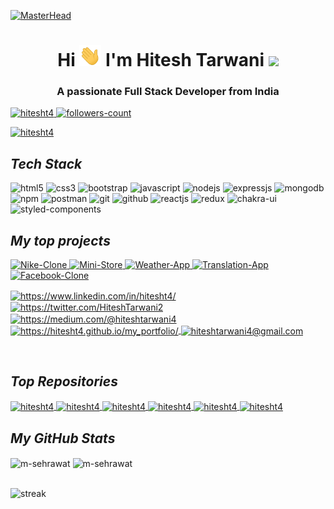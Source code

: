 [![MasterHead](https://user-images.githubusercontent.com/97459069/225276135-cc157328-5151-4da3-8302-00931eb81973.PNG)](https://hitesht4.github.io/my_portfolio/)
<h1 align="center">
    Hi
    <img src="https://raw.githubusercontent.com/ABSphreak/ABSphreak/master/gifs/Hi.gif" width="35">
    I'm Hitesh Tarwani
    <img src="https://camo.githubusercontent.com/d3359cb00ab0b5ed8f2e1fe3fceb4fbaf3b614340f8c0db99c17b9f50b351770/68747470733a2f2f656d6f6a69732e736c61636b6d6f6a69732e636f6d2f656d6f6a69732f696d616765732f313533313834393433302f343234362f626c6f622d73756e676c61737365732e6769663f31353331383439343330" width="35">
</h1>
<h3 align="center">A passionate Full Stack Developer from India</h3>

<p align="left">
    <a href="https://github.com/hitesht4">
        <img src="https://komarev.com/ghpvc/?username=hitesht4&label=Profile%20views&color=0e75b6&style=flat" alt="hitesht4" />
    </a>
    <a href="https://github.com/hitesht4?tab=followers">
        <img src="https://img.shields.io/github/followers/hitesht4?label=Followers&style=social" alt="followers-count">
    </a>
</p>

<p align="left"> <a href="https://github.com/ryo-ma/github-profile-trophy"><img src="https://github-profile-trophy.vercel.app/?username=hitesht4" alt="hitesht4" /></a> </p>



<h2><i>Tech Stack</i></h2>

<p>
    <img src="https://img.shields.io/badge/HTML5-E34F26?style=for-the-badge&logo=html5&logoColor=white" alt="html5" />
    <img src="https://img.shields.io/badge/CSS3-1572B6?style=for-the-badge&logo=css3&logoColor=white" alt="css3" />
    <img src="https://img.shields.io/badge/Bootstrap-563D7C?style=for-the-badge&logo=bootstrap&logoColor=white" alt="bootstrap" />
    <img src="https://img.shields.io/badge/JavaScript-323330?style=for-the-badge&logo=javascript&logoColor=F7DF1E" alt="javascript" />
    <img src="https://img.shields.io/badge/Node.js-339933?style=for-the-badge&logo=nodedotjs&logoColor=white" alt="nodejs" />
    <img src="https://img.shields.io/badge/Express.js-000000?style=for-the-badge&logo=express&logoColor=white" alt="expressjs" />
    <img src="https://img.shields.io/badge/MongoDB-4EA94B?style=for-the-badge&logo=mongodb&logoColor=white" alt="mongodb" />
    <img src="https://img.shields.io/badge/npm-CB3837?style=for-the-badge&logo=npm&logoColor=white" alt="npm" />
    <img src="https://img.shields.io/badge/Postman-FF6C37?style=for-the-badge&logo=Postman&logoColor=white" alt="postman" />
    <img src="https://img.shields.io/badge/Git-f44d27?style=for-the-badge&logo=git&logoColor=white" alt="git" />
    <img src="https://img.shields.io/badge/GitHub-100000?style=for-the-badge&logo=github&logoColor=white" alt="github" />
    <img src="https://img.shields.io/badge/React-20232A?style=for-the-badge&logo=react&logoColor=61DAFB" alt="reactjs" />
    <img src="https://img.shields.io/badge/Redux-593D88?style=for-the-badge&logo=redux&logoColor=white" alt="redux" />
    <img src="https://img.shields.io/badge/Chakra%20UI-3bc7bd?style=for-the-badge&logo=chakraui&logoColor=white" alt="chakra-ui" />
    <img src="https://img.shields.io/badge/styled--components-DB7093?style=for-the-badge&logo=styled-components&logoColor=white" alt="styled-components" />

<h2><i>My top projects</i></h2>

<p align="left">
    <a href="https://github.com/hitesht4/Bewakoof.com-Clone" target="blank">
        <img src="https://img.shields.io/static/v1?style=for-the-badge&message=Bewakoof.com Clone&color=000000&logo=Nike&logoColor=FFFFFF&label=" alt="Nike-Clone" />
    </a>
    <a href="https://github.com/hitesht4/Clockify_Clone" target="blank">
        <img src="https://img.shields.io/static/v1?style=for-the-badge&message=Clockify Clone&color=1BB91F&logo=tmux&logoColor=FFFFFF&label=" alt="Mini-Store" />
    </a>
    <a href="https://github.com/hitesht4/Netflix" target="blank">
        <img src="https://img.shields.io/static/v1?style=for-the-badge&message=Netflix Clone&color=FD3A5C&logo=hotjar&logoColor=FFFFFF&label=" alt="Weather-App" />
    </a>
    <a href="https://github.com/hitesht4/nordstrom" target="blank">
        <img src="https://img.shields.io/static/v1?style=for-the-badge&message=Nordstrom Clone&color=840010&logo=Signal&logoColor=FFFFFF&label=" alt="Translation-App" />
    </a>
    <a href="https://github.com/hitesht4/react_chat_app" target="blank">
        <img src="https://img.shields.io/static/v1?style=for-the-badge&message=Chat App&color=1a78f4&logo=facebook&logoColor=FFFFFF&label=" alt="Facebook-Clone" />
    </a>
</p>

<p align="left">
    <a href="https://www.linkedin.com/in/hitesht4/">
        <img align="center" src="https://img.shields.io/badge/LinkedIn-0077B5?style=for-the-badge&logo=linkedin&logoColor=white" alt="https://www.linkedin.com/in/hitesht4/" />
    </a>
    <a href="https://twitter.com/HiteshTarwani2">
        <img align="center" src="https://img.shields.io/badge/Twitter-1DA1F2?style=for-the-badge&logo=twitter&logoColor=white" alt="https://twitter.com/HiteshTarwani2" />
    </a>
    <a  href="https://medium.com/@hiteshtarwani4">
        <img align="center" src="https://img.shields.io/badge/Gmail-D14836?style=for-the-badge&logo=gmail&logoColor=white" alt="https://medium.com/@hiteshtarwani4" />
    </a>
    <a href="https://hitesht4.github.io/my_portfolio/">
        <img align="center" src="https://img.shields.io/badge/Portfolio-18A303?style=for-the-badge&logo=ionic&logoColor=white" alt="https://hitesht4.github.io/my_portfolio/" />
    </a>
    <a title="mailto:hiteshtarwani@gmail.com" href="mailto:hiteshtarwani@gmail.com">
        <img align="center" src="https://img.shields.io/badge/Gmail-D14836?style=for-the-badge&logo=gmail&logoColor=white" alt="hiteshtarwani4@gmail.com" />
    </a>
</p>
<br>

<h2><i>Top Repositories</i></h2>

<p>
   <a href="https://github.com/hitesht4/Bewakoof.com-Clone" target="blank">
         <img align="center" src="https://github-readme-stats.vercel.app/api/pin/?username=hitesht4&repo=Bewakoof.com-Clone&locale=en&border_radius=0&theme=dark" alt="hitesht4" />
    </a>
        <a href="https://github.com/hitesht4/Clockify_Clone" target="blank">
        <img align="center" src="https://github-readme-stats.vercel.app/api/pin/?username=hitesht4&repo=Clockify_Clone&locale=en&border_radius=0&theme=dark" alt="hitesht4" />
    </a>
    <a href="https://github.com/hitesht4/Netflix" target="blank">
        <img align="center" src="https://github-readme-stats.vercel.app/api/pin/?username=hitesht4&repo=Netflix&locale=en&border_radius=0&theme=dark" alt="hitesht4" />
    </a>
    <a href="https://github.com/hitesht4/nordstrom" target="blank">
         <img align="center" src="https://github-readme-stats.vercel.app/api/pin/?username=hitesht4&repo=nordstrom&locale=en&border_radius=0&theme=dark" alt="hitesht4" />
    </a>
    <a href="https://github.com/hitesht4/react_chat_app" target="blank">
        <img align="center" src="https://github-readme-stats.vercel.app/api/pin/?username=hitesht4&repo=react_chat_app&locale=en&border_radius=0&theme=dark" alt="hitesht4" />
    </a>  
      <a href="https://github.com/hitesht4/Banggood-Clone" target="blank">
        <img align="center" src="https://github-readme-stats.vercel.app/api/pin/?username=hitesht4&repo=Banggood-Clone&locale=en&border_radius=0&theme=dark" alt="hitesht4" />
    </a>  
</p>

<!----------------------------------- GitHub Stats Section ------------------------------------>

<h2><i>My GitHub Stats</i></h2>

<p>
    <img align="center" src="https://github-readme-stats.vercel.app/api?username=hitesht4&show_icons=true&include_all_commits=true&count_private=true&hide=issues,contribs&border_radius=0&locale=en&theme=dark" alt="m-sehrawat" height="139" />
    <img align="center" src="https://github-readme-stats.vercel.app/api/top-langs/?username=hitesht4&layout=compact&exclude_repo=Lybrate-Website-Clone-Version-2.0,Lybrate-Website-Clone,Adidas-Clone&hide=Shell&border_radius=0&theme=dark" alt="m-sehrawat" height="139" />
</p>
<br>
     <img
                src="https://github-readme-streak-stats.herokuapp.com/?user=hitesht4&theme=dark"
                alt="streak"
    />




